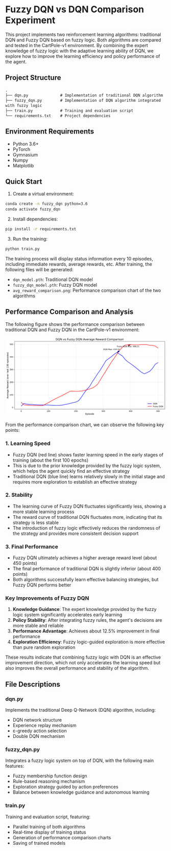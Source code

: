 # Fuzzy DQN vs DQN Comparison Experiment

This project implements two reinforcement learning algorithms: traditional DQN and Fuzzy DQN based on fuzzy logic. Both algorithms are compared and tested in the CartPole-v1 environment. By combining the expert knowledge of fuzzy logic with the adaptive learning ability of DQN, we explore how to improve the learning efficiency and policy performance of the agent.

## Project Structure

```
.
├── dqn.py              # Implementation of traditional DQN algorithm
├── fuzzy_dqn.py        # Implementation of DQN algorithm integrated with fuzzy logic
├── train.py            # Training and evaluation script
└── requirements.txt    # Project dependencies
```

## Environment Requirements

- Python 3.6+
- PyTorch
- Gymnasium
- Numpy
- Matplotlib

## Quick Start

1. Create a virtual environment:
```bash
conda create -n fuzzy_dqn python=3.6
conda activate fuzzy_dqn
```

2. Install dependencies:
```bash
pip install -r requirements.txt
```

3. Run the training:
```bash
python train.py
```

The training process will display status information every 10 episodes, including immediate rewards, average rewards, etc. After training, the following files will be generated:
- `dqn_model.pth`: Traditional DQN model
- `fuzzy_dqn_model.pth`: Fuzzy DQN model
- `avg_reward_comparison.png`: Performance comparison chart of the two algorithms

## Performance Comparison and Analysis
The following figure shows the performance comparison between traditional DQN and Fuzzy DQN in the CartPole-v1 environment:

![算法性能对比](avg_reward_comparison.png)

From the performance comparison chart, we can observe the following key points:

### 1. Learning Speed
- Fuzzy DQN (red line) shows faster learning speed in the early stages of training (about the first 100 epochs)
- This is due to the prior knowledge provided by the fuzzy logic system, which helps the agent quickly find an effective strategy
- Traditional DQN (blue line) learns relatively slowly in the initial stage and requires more exploration to establish an effective strategy

### 2. Stability
- The learning curve of Fuzzy DQN fluctuates significantly less, showing a more stable learning process
- The reward curve of traditional DQN fluctuates more, indicating that its strategy is less stable
- The introduction of fuzzy logic effectively reduces the randomness of the strategy and provides more consistent decision support

### 3. Final Performance
- Fuzzy DQN ultimately achieves a higher average reward level (about 450 points)
- The final performance of traditional DQN is slightly inferior (about 400 points)
- Both algorithms successfully learn effective balancing strategies, but Fuzzy DQN performs better

### Key Improvements of Fuzzy DQN
1. **Knowledge Guidance**: The expert knowledge provided by the fuzzy logic system significantly accelerates early learning
2. **Policy Stability**: After integrating fuzzy rules, the agent's decisions are more stable and reliable
3. **Performance Advantage**: Achieves about 12.5% improvement in final performance
4. **Exploration Efficiency**: Fuzzy logic-guided exploration is more effective than pure random exploration

These results indicate that combining fuzzy logic with DQN is an effective improvement direction, which not only accelerates the learning speed but also improves the overall performance and stability of the algorithm.

## File Descriptions

### dqn.py
Implements the traditional Deep Q-Network (DQN) algorithm, including:
- DQN network structure
- Experience replay mechanism
- ε-greedy action selection
- Double DQN mechanism

### fuzzy_dqn.py
Integrates a fuzzy logic system on top of DQN, with the following main features:
- Fuzzy membership function design
- Rule-based reasoning mechanism
- Exploration strategy guided by action preferences
- Balance between knowledge guidance and autonomous learning

### train.py
Training and evaluation script, featuring:
- Parallel training of both algorithms
- Real-time display of training status
- Generation of performance comparison charts
- Saving of trained models